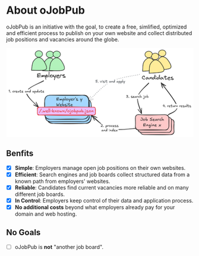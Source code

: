 # About oJobPub

oJobPub is an initiative with the goal, to create a free, simlified, optimized and efficient process to publish on your own website and collect distributed job positions and vacancies around the globe.

![](static/nutshell.png)

## Benfits

- [x] **Simple**: Employers manage open job positions on their own websites.
- [x] **Efficient**: Search engines and job boards collect structured data from a known path from employers' websites.
- [x] **Reliable**: Candidates find current vacancies more reliable and on many different job boards.
- [x] **In Control**: Employers keep control of their data and application process.
- [x] **No additional costs** beyond what employers already pay for your domain and web hosting.

## No Goals

- [ ] oJobPub is **not** "another job board".
